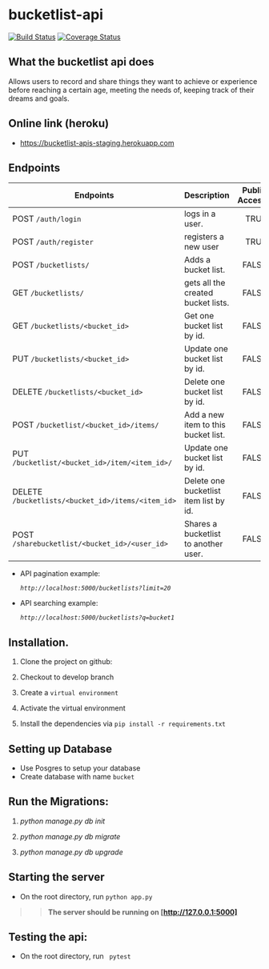 # bucketlist-api

[![Build Status](https://travis-ci.org/jmnyarega/bucket_list_app.svg?branch=develop)](https://travis-ci.org/jmnyarega/bucket_list_app)
[![Coverage Status](https://coveralls.io/repos/github/jmnyarega/bucket-list-flask-api/badge.svg?branch=master)](https://coveralls.io/github/jmnyarega/bucket-list-flask-api?branch=master)

## What the bucketlist api does
Allows users  to record and share things they want to achieve or experience before reaching a certain age, meeting the needs of, keeping track of their dreams and goals.

## Online link (heroku)

- https://bucketlist-apis-staging.herokuapp.com

## Endpoints

|  Endpoints | Description  | Public Access |
| --- | :--- | ---: |
| POST  `/auth/login`  | logs in  a user. | TRUE
| POST  `/auth/register`  | registers a new user | TRUE
| POST  `/bucketlists/`  | Adds a bucket list.| FALSE
| GET  `/bucketlists/`   | gets all the created bucket lists.| FALSE
| GET  `/bucketlists/<bucket_id>`  | Get one bucket list by id. | FALSE
| PUT  `/bucketlists/<bucket_id>`  | Update one bucket list by id. | FALSE
| DELETE   `/bucketlists/<bucket_id>`  | Delete one bucket list by id. | FALSE
| POST  `/bucketlist/<bucket_id>/items/`  | Add a new item to this bucket list.| FALSE
| PUT  `/bucketlist/<bucket_id>/item/<item_id>/`  | Update one bucket list by id.   | FALSE          
| DELETE  `/bucketlists/<bucket_id>/items/<item_id>` |  Delete one bucketlist item list by id. | FALSE
| POST  `/sharebucketlist/<bucket_id>/<user_id>` |  Shares a bucketlist to another user. | FALSE

- API pagination example: 

    _`http://localhost:5000/bucketlists?limit=20`_

- API searching example: 

    _`http://localhost:5000/bucketlists?q=bucket1`_


## Installation.

1. Clone the project on github: 

2. Checkout to develop branch

3. Create a `virtual environment` 

4. Activate the virtual environment

5. Install the dependencies via `pip install -r requirements.txt`

## Setting up Database

- Use Posgres to setup your database
- Create database with name   `bucket`

## Run the Migrations:

1. _python  manage.py db init_

2. _python  manage.py db migrate_

3. _python  manage.py db upgrade_

## Starting the server
- On the root directory, run `python app.py`

>> **The server should be running on [http://127.0.0.1:5000]**


## Testing the api:

- On the root directory, run ` pytest`

